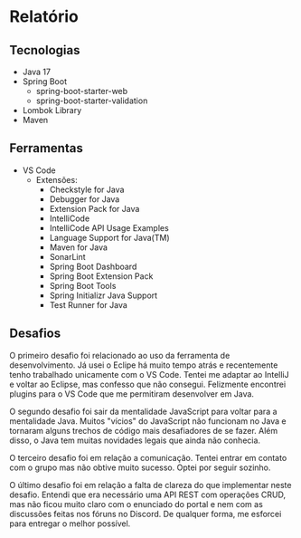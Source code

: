 # Relatório

## Tecnologias
- Java 17
- Spring Boot
    - spring-boot-starter-web
    - spring-boot-starter-validation
- Lombok Library
- Maven

## Ferramentas
- VS Code
    - Extensões: 
        - Checkstyle for Java
        - Debugger for Java
        - Extension Pack for Java
        - IntelliCode
        - IntelliCode API Usage Examples
        - Language Support for Java(TM)
        - Maven for Java
        - SonarLint
        - Spring Boot Dashboard
        - Spring Boot Extension Pack
        - Spring Boot Tools
        - Spring Initializr Java Support
        - Test Runner for Java

## Desafios
O primeiro desafio foi relacionado ao uso da ferramenta de desenvolvimento. Já usei o Eclipe há muito tempo atrás e recentemente tenho trabalhado unicamente com o VS Code. Tentei me adaptar ao IntelliJ e voltar ao Eclipse, mas confesso que não consegui. Felizmente encontrei plugins para o VS Code que me permitiram desenvolver em Java.

O segundo desafio foi sair da mentalidade JavaScript para voltar para a mentalidade Java. Muitos "vícios" do JavaScript não funcionam no Java e tornaram alguns trechos de código mais desafiadores de se fazer. Além disso, o Java tem muitas novidades legais que ainda não conhecia.

O terceiro desafio foi em relação a comunicação. Tentei entrar em contato com o grupo mas não obtive muito sucesso. Optei por seguir sozinho.

O último desafio foi em relação a falta de clareza do que implementar neste desafio. Entendi que era necessário uma API REST com operações CRUD, mas não ficou muito claro com o enunciado do portal e nem com as discussões feitas nos fóruns no Discord. De qualquer forma, me esforcei para entregar o melhor possível.
